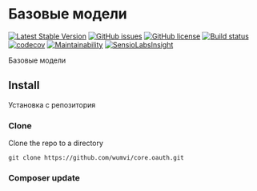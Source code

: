 # Базовые модели

[![Latest Stable Version](https://poser.pugx.org/wumvi/core.oauth/v/stable?format=flat-square)](https://packagist.org/packages/wumvi/core.oauth)
[![GitHub issues](https://img.shields.io/github/issues/wumvi/core.oauth.svg?style=flat-square)](https://github.com/wumvi/core.oauth/issues)
[![GitHub license](https://img.shields.io/github/license/wumvi/core.oauth.svg?style=flat-square)](https://github.com/wumvi/core.oauth/blob/master/LICENSE)
[![Build status](https://travis-ci.org/wumvi/core.oauth.svg?branch=master)](https://travis-ci.org/wumvi/core.oauth)
[![codecov](https://codecov.io/gh/wumvi/core.oauth/branch/master/graph/badge.svg)](https://codecov.io/gh/wumvi/core.oauth)
[![Maintainability](https://api.codeclimate.com/v1/badges/52bcf4e1ba3061dd4c80/maintainability)](https://codeclimate.com/github/wumvi/core.oauth/maintainability)
[![SensioLabsInsight](https://insight.sensiolabs.com/projects/dd8b9fff-e828-4fa4-b5d9-8c2d17aca899/small.png)](https://insight.sensiolabs.com/projects/dd8b9fff-e828-4fa4-b5d9-8c2d17aca899)

Базовые модели

## Install

Установка с репозитория 

### Clone
Clone the repo to a directory
```
git clone https://github.com/wumvi/core.oauth.git
```

### Composer update
